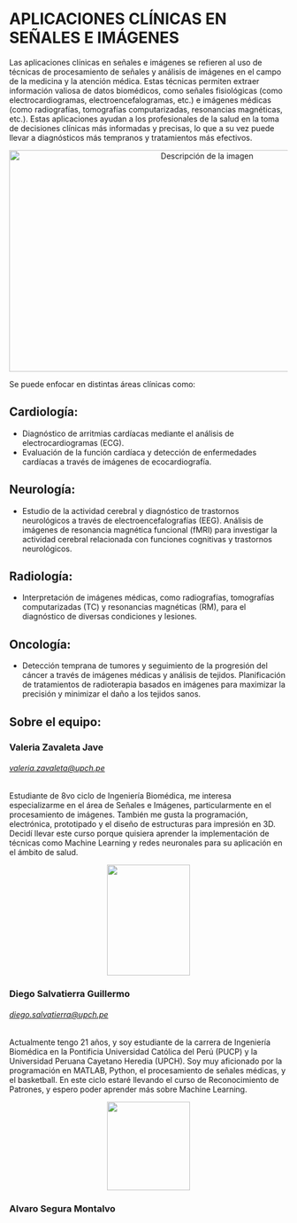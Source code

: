 # APLICACIONES CLÍNICAS EN SEÑALES E IMÁGENES

Las aplicaciones clínicas en señales e imágenes se refieren al uso de técnicas de procesamiento de señales y análisis de imágenes en el campo de la medicina y la atención médica. Estas técnicas permiten extraer información valiosa de datos biomédicos, como señales fisiológicas (como electrocardiogramas, electroencefalogramas, etc.) e imágenes médicas (como radiografías, tomografías computarizadas, resonancias magnéticas, etc.). Estas aplicaciones ayudan a los profesionales de la salud en la toma de decisiones clínicas más informadas y precisas, lo que a su vez puede llevar a diagnósticos más tempranos y tratamientos más efectivos.

<p align="center">
  <img src="https://d100mj7v0l85u5.cloudfront.net/s3fs-public/Banco-de-imagenes.jpg" alt="Descripción de la imagen" width="700" height="400" align="center" >
</p>



Se puede enfocar en distintas áreas clínicas como:

## Cardiología:
- Diagnóstico de arritmias cardíacas mediante el análisis de electrocardiogramas (ECG).
- Evaluación de la función cardíaca y detección de enfermedades cardíacas a través de imágenes de ecocardiografía.

## Neurología:
- Estudio de la actividad cerebral y diagnóstico de trastornos neurológicos a través de electroencefalografías (EEG).
Análisis de imágenes de resonancia magnética funcional (fMRI) para investigar la actividad cerebral relacionada con funciones cognitivas y trastornos neurológicos.

## Radiología:
- Interpretación de imágenes médicas, como radiografías, tomografías computarizadas (TC) y resonancias magnéticas (RM), para el diagnóstico de diversas condiciones y lesiones.

## Oncología:
- Detección temprana de tumores y seguimiento de la progresión del cáncer a través de imágenes médicas y análisis de tejidos.
Planificación de tratamientos de radioterapia basados en imágenes para maximizar la precisión y minimizar el daño a los tejidos sanos.




## Sobre el equipo:
### Valeria Zavaleta Jave
###### valeria.zavaleta@upch.pe
Estudiante de 8vo ciclo de Ingeniería Biomédica, me interesa especializarme en el área de Señales e Imágenes, particularmente en el procesamiento de imágenes. También me gusta la programación, electrónica, prototipado y el diseño de estructuras para impresión en 3D. Decidí llevar este curso porque quisiera aprender la implementación de técnicas como Machine Learning y redes neuronales para su aplicación en el ámbito de salud.

<p align="center"> 
<img src="https://i.postimg.cc/90t9n5z1/val.jpg"  width="150" height="200" align="center">
</p>

### Diego Salvatierra Guillermo
###### diego.salvatierra@upch.pe
Actualmente tengo 21 años, y soy  estudiante de la carrera de Ingeniería Biomédica en la Pontificia Universidad Católica del Perú (PUCP) y la Universidad Peruana Cayetano Heredia (UPCH). Soy muy aficionado por la programación en MATLAB, Python,  el procesamiento de señales médicas, y el basketball. En este ciclo estaré llevando el curso de Reconocimiento de Patrones, y espero poder aprender más sobre Machine Learning. 

<p align="center"> 
<img src="https://i.postimg.cc/htcLnzfd/1655487634285.jpg"  width="150" height="160" align="center">
</p>

### Alvaro Segura Montalvo
